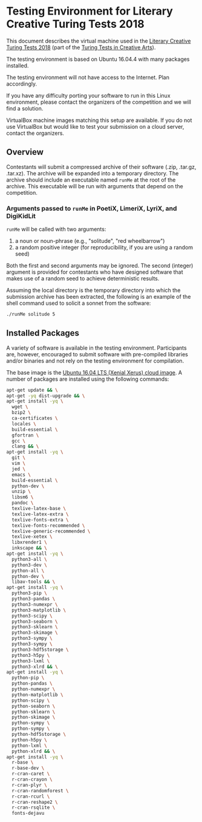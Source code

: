 Testing Environment for Literary Creative Turing Tests 2018
===========================================================

This document describes the virtual machine used in the [Literary Creative Turing Tests 2018](http://bregman.dartmouth.edu/turingtests/Literary2018) (part of the [Turing Tests in Creative Arts](ttca)).

[ttca]: http://bregman.dartmouth.edu/turingtests/

The testing environment is based on Ubuntu 16.04.4 with many packages installed.

The testing environment will not have access to the Internet. Plan accordingly.

If you have any difficulty porting your software to run in this Linux
environment, please contact the organizers of the competition and we will find
a solution.

VirtualBox machine images matching this setup are available. If you do not use
VirtualBox but would like to test your submission on a cloud server, contact
the organizers.

Overview
--------

Contestants will submit a compressed archive of their software (.zip, .tar.gz,
.tar.xz). The archive will be expanded into a temporary directory. The archive
should include an executable named ``runMe`` at the root of the archive. This
executable will be run with arguments that depend on the competition.

### Arguments passed to ``runMe`` in PoetiX, LimeriX, LyriX, and DigiKidLit

``runMe`` will be called with two arguments:

1. a noun or noun-phrase (e.g., "solitude", "red wheelbarrow")
2. a random positive integer (for reproducibility, if you are using a random seed)

Both the first and second arguments may be ignored. The second (integer) argument is provided for 
contestants who have designed software that makes use of a random seed to achieve deterministic results.

Assuming the local directory is the temporary directory into which the
submission archive has been extracted, the following is an example of the shell
command used to solicit a sonnet from the software:

```bash
./runMe solitude 5
```

Installed Packages
------------------

A variety of software is available in the testing environment. Participants
are, however, encouraged to submit software with pre-compiled libraries and/or
binaries and not rely on the testing environment for compilation.

The base image is the [Ubuntu 16.04 LTS (Xenial Xerus) cloud
image](https://cloud-images.ubuntu.com/xenial/current/). A number of packages
are installed using the following commands:

```bash
apt-get update && \
apt-get -yq dist-upgrade && \
apt-get install -yq \
  wget \
  bzip2 \
  ca-certificates \
  locales \
  build-essential \
  gfortran \
  gcc \
  clang && \
apt-get install -yq \
  git \
  vim \
  jed \
  emacs \
  build-essential \
  python-dev \
  unzip \
  libsm6 \
  pandoc \
  texlive-latex-base \
  texlive-latex-extra \
  texlive-fonts-extra \
  texlive-fonts-recommended \
  texlive-generic-recommended \
  texlive-xetex \
  libxrender1 \
  inkscape && \
apt-get install -yq \
  python3-all \
  python3-dev \
  python-all \
  python-dev \
  libav-tools && \
apt-get install -yq \
  python3-pip \
  python3-pandas \
  python3-numexpr \
  python3-matplotlib \
  python3-scipy \
  python3-seaborn \
  python3-sklearn \
  python3-skimage \
  python3-sympy \
  python3-sympy \
  python3-hdf5storage \
  python3-h5py \
  python3-lxml \
  python3-xlrd && \
apt-get install -yq \
  python-pip \
  python-pandas \
  python-numexpr \
  python-matplotlib \
  python-scipy \
  python-seaborn \
  python-sklearn \
  python-skimage \
  python-sympy \
  python-sympy \
  python-hdf5storage \
  python-h5py \
  python-lxml \
  python-xlrd && \
apt-get install -yq \
  r-base \
  r-base-dev \
  r-cran-caret \
  r-cran-crayon \
  r-cran-plyr \
  r-cran-randomforest \
  r-cran-rcurl \
  r-cran-reshape2 \
  r-cran-rsqlite \
  fonts-dejavu
```
